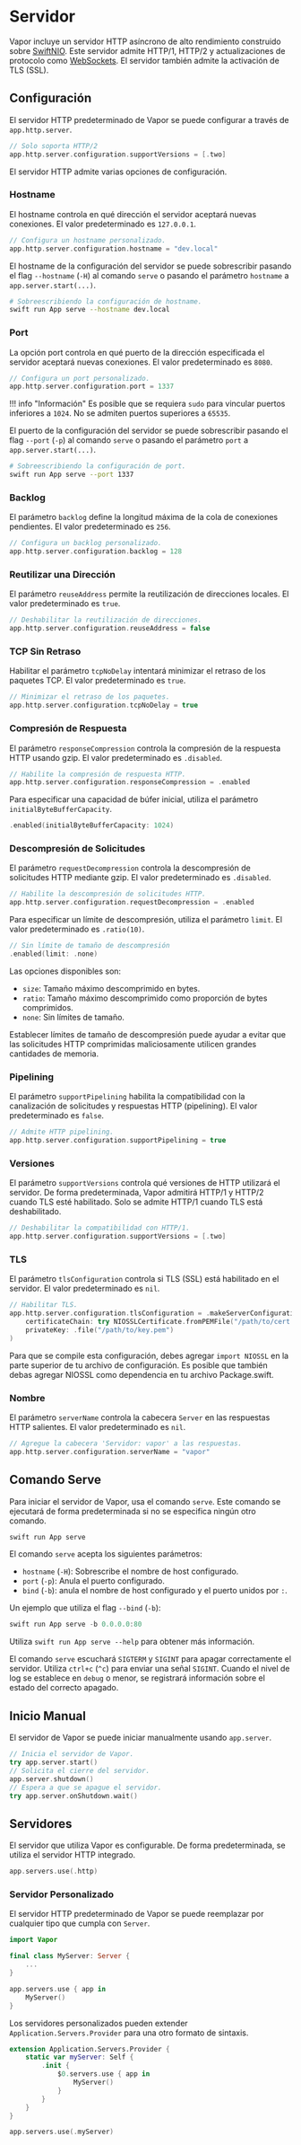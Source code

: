 # Servidor

Vapor incluye un servidor HTTP asíncrono de alto rendimiento construido sobre [SwiftNIO](https://github.com/apple/swift-nio). Este servidor admite HTTP/1, HTTP/2 y actualizaciones de protocolo como [WebSockets](websockets.md). El servidor también admite la activación de TLS (SSL).

## Configuración

El servidor HTTP predeterminado de Vapor se puede configurar a través de `app.http.server`.

```swift
// Solo soporta HTTP/2
app.http.server.configuration.supportVersions = [.two]
```

El servidor HTTP admite varias opciones de configuración.

### Hostname

El hostname controla en qué dirección el servidor aceptará nuevas conexiones. El valor predeterminado es `127.0.0.1`.

```swift
// Configura un hostname personalizado.
app.http.server.configuration.hostname = "dev.local"
```

El hostname de la configuración del servidor se puede sobrescribir pasando el flag `--hostname` (`-H`) al comando `serve` o pasando el parámetro `hostname` a `app.server.start(...)`.

```sh
# Sobreescribiendo la configuración de hostname.
swift run App serve --hostname dev.local
```

### Port

La opción port controla en qué puerto de la dirección especificada el servidor aceptará nuevas conexiones. El valor predeterminado es `8080`.

```swift
// Configura un port personalizado.
app.http.server.configuration.port = 1337
```

!!! info "Información"
    Es posible que se requiera `sudo` para vincular puertos inferiores a `1024`. No se admiten puertos superiores a `65535`.

El puerto de la configuración del servidor se puede sobrescribir pasando el flag `--port` (`-p`) al comando `serve` o pasando el parámetro `port` a `app.server.start(...)`.

```sh
# Sobreescribiendo la configuración de port.
swift run App serve --port 1337
```

### Backlog

El parámetro `backlog` define la longitud máxima de la cola de conexiones pendientes. El valor predeterminado es `256`.

```swift
// Configura un backlog personalizado.
app.http.server.configuration.backlog = 128
```

### Reutilizar una Dirección

El parámetro `reuseAddress` permite la reutilización de direcciones locales. El valor predeterminado es `true`.

```swift
// Deshabilitar la reutilización de direcciones.
app.http.server.configuration.reuseAddress = false
```

### TCP Sin Retraso

Habilitar el parámetro `tcpNoDelay` intentará minimizar el retraso de los paquetes TCP. El valor predeterminado es `true`.

```swift
// Minimizar el retraso de los paquetes.
app.http.server.configuration.tcpNoDelay = true
```

### Compresión de Respuesta

El parámetro `responseCompression` controla la compresión de la respuesta HTTP usando gzip. El valor predeterminado es `.disabled`.

```swift
// Habilite la compresión de respuesta HTTP.
app.http.server.configuration.responseCompression = .enabled
```

Para especificar una capacidad de búfer inicial, utiliza el parámetro `initialByteBufferCapacity`.

```swift
.enabled(initialByteBufferCapacity: 1024)
```

### Descompresión de Solicitudes

El parámetro `requestDecompression` controla la descompresión de solicitudes HTTP mediante gzip. El valor predeterminado es `.disabled`.

```swift
// Habilite la descompresión de solicitudes HTTP.
app.http.server.configuration.requestDecompression = .enabled
```

Para especificar un límite de descompresión, utiliza el parámetro `limit`. El valor predeterminado es `.ratio(10)`.

```swift
// Sin límite de tamaño de descompresión
.enabled(limit: .none)
```

Las opciones disponibles son:

- `size`: Tamaño máximo descomprimido en bytes.
- `ratio`: Tamaño máximo descomprimido como proporción de bytes comprimidos.
- `none`: Sin límites de tamaño.

Establecer límites de tamaño de descompresión puede ayudar a evitar que las solicitudes HTTP comprimidas maliciosamente utilicen grandes cantidades de memoria.

### Pipelining

El parámetro `supportPipelining` habilita la compatibilidad con la canalización de solicitudes y respuestas HTTP (pipelining). El valor predeterminado es `false`.

```swift
// Admite HTTP pipelining.
app.http.server.configuration.supportPipelining = true
```

### Versiones

El parámetro `supportVersions` controla qué versiones de HTTP utilizará el servidor. De forma predeterminada, Vapor admitirá HTTP/1 y HTTP/2 cuando TLS esté habilitado. Solo se admite HTTP/1 cuando TLS está deshabilitado.

```swift
// Deshabilitar la compatibilidad con HTTP/1.
app.http.server.configuration.supportVersions = [.two]
```

### TLS

El parámetro `tlsConfiguration` controla si TLS (SSL) está habilitado en el servidor. El valor predeterminado es `nil`.

```swift
// Habilitar TLS.
app.http.server.configuration.tlsConfiguration = .makeServerConfiguration(
    certificateChain: try NIOSSLCertificate.fromPEMFile("/path/to/cert.pem").map { .certificate($0) },
    privateKey: .file("/path/to/key.pem")
)
```

Para que se compile esta configuración, debes agregar `import NIOSSL` en la parte superior de tu archivo de configuración. Es posible que también debas agregar NIOSSL como dependencia en tu archivo Package.swift.

### Nombre

El parámetro `serverName` controla la cabecera `Server` en las respuestas HTTP salientes. El valor predeterminado es `nil`.

```swift
// Agregue la cabecera 'Servidor: vapor' a las respuestas.
app.http.server.configuration.serverName = "vapor"
```

## Comando Serve

Para iniciar el servidor de Vapor, usa el comando `serve`. Este comando se ejecutará de forma predeterminada si no se especifica ningún otro comando.

```swift
swift run App serve
```

El comando `serve` acepta los siguientes parámetros:

- `hostname` (`-H`): Sobrescribe el nombre de host configurado.
- `port` (`-p`): Anula el puerto configurado.
- `bind` (`-b`): anula el nombre de host configurado y el puerto unidos por `:`.

Un ejemplo que utiliza el flag `--bind` (`-b`):

```swift
swift run App serve -b 0.0.0.0:80
```

Utiliza `swift run App serve --help` para obtener más información.

El comando `serve` escuchará `SIGTERM` y `SIGINT` para apagar correctamente el servidor. Utiliza `ctrl+c` (`^c`) para enviar una señal `SIGINT`. Cuando el nivel de log se establece en `debug` o menor, se registrará información sobre el estado del correcto apagado.

## Inicio Manual

El servidor de Vapor se puede iniciar manualmente usando `app.server`.

```swift
// Inicia el servidor de Vapor.
try app.server.start()
// Solicita el cierre del servidor.
app.server.shutdown()
// Espera a que se apague el servidor.
try app.server.onShutdown.wait()
```

## Servidores

El servidor que utiliza Vapor es configurable. De forma predeterminada, se utiliza el servidor HTTP integrado.

```swift
app.servers.use(.http)
```

### Servidor Personalizado

El servidor HTTP predeterminado de Vapor se puede reemplazar por cualquier tipo que cumpla con `Server`.

```swift
import Vapor

final class MyServer: Server {
	...
}

app.servers.use { app in
	MyServer()
}
```

Los servidores personalizados pueden extender `Application.Servers.Provider` para una otro formato de sintaxis.

```swift
extension Application.Servers.Provider {
    static var myServer: Self {
        .init {
            $0.servers.use { app in
            	MyServer()
            }
        }
    }
}

app.servers.use(.myServer)
```
